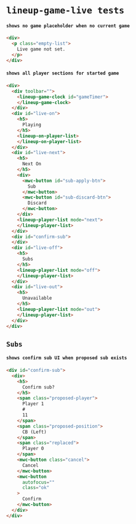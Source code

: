 # `lineup-game-live tests`

#### `shows no game placeholder when no current game`

```html
<div>
  <p class="empty-list">
    Live game not set.
  </p>
</div>

```

#### `shows all player sections for started game`

```html
<div>
  <div toolbar="">
    <lineup-game-clock id="gameTimer">
    </lineup-game-clock>
  </div>
  <div id="live-on">
    <h5>
      Playing
    </h5>
    <lineup-on-player-list>
    </lineup-on-player-list>
  </div>
  <div id="live-next">
    <h5>
      Next On
    </h5>
    <div>
      <mwc-button id="sub-apply-btn">
        Sub
      </mwc-button>
      <mwc-button id="sub-discard-btn">
        Discard
      </mwc-button>
    </div>
    <lineup-player-list mode="next">
    </lineup-player-list>
  </div>
  <div id="confirm-sub">
  </div>
  <div id="live-off">
    <h5>
      Subs
    </h5>
    <lineup-player-list mode="off">
    </lineup-player-list>
  </div>
  <div id="live-out">
    <h5>
      Unavailable
    </h5>
    <lineup-player-list mode="out">
    </lineup-player-list>
  </div>
</div>

```

## `Subs`

####   `shows confirm sub UI when proposed sub exists`

```html
<div id="confirm-sub">
  <div>
    <h5>
      Confirm sub?
    </h5>
    <span class="proposed-player">
      Player 1
      #
      11
    </span>
    <span class="proposed-position">
      CB (Left)
    </span>
    <span class="replaced">
      Player 0
    </span>
    <mwc-button class="cancel">
      Cancel
    </mwc-button>
    <mwc-button
      autofocus=""
      class="ok"
    >
      Confirm
    </mwc-button>
  </div>
</div>

```

